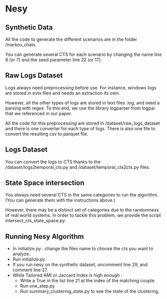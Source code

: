 # Nesy

## Synthetic Data

All the code to generate the different scenarios are in the folder /markov_chain. 

You can generate several CTS for each scenario by changing the name line 8 (or 7) and the seed parameter line 22 (or 17).


## Raw Logs Dataset

Logs always need preprocessing before use. For instance, windows logs are stored in evtx files and needs an extraction its own.

However, all the other types of logs are stored in text files .log, and need a parsing with regex. To this end, we use the library logparser from logpai that we referenced in our paper.

All the code for this preprocessing are stored in /dataset/raw_logs_dataset and there is one converter for each type of logs. There is also one file to convert the resulting csv to parquet file. 


## Logs Dataset

You can convert the logs to CTS thanks to the /dataset/logs2temporal_cts.py and /dataset/temporal_cts2cts.py files. 


## State Space intersection

You always need several CTS in the same categories to run the algorithm. (You can generate them with the instructions above.) 

However, there may be a distinct set of categories due to the randomness of real world systems. In order to tackle this problem, we provide the script intersect_cts_state_space.py.


## Running Nesy Algorithm
- In initialize.py : change the files name to choose the cts you want to analyze.
- Run initialize.py
- If you run nesy on the synthetic dataset, uncomment line 29, and comment line 27.
- While Tailored AMI or Jaccard Index is high enough :
  - Write a True in the list line 21 at the index of the matching couple.
  - Run one_step.py 
  - Run summary_clustering_state.py to see the state of the clustering.